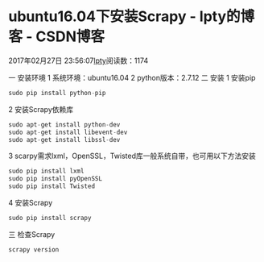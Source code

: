 
# ubuntu16.04下安装Scrapy - lpty的博客 - CSDN博客

2017年02月27日 23:56:07[lpty](https://me.csdn.net/sinat_33741547)阅读数：1174


一 安装环境
1 系统环境：ubuntu16.04
2 python版本：2.7.12
二 安装
1 安装pip

```python
sudo pip install python-pip
```
2 安装Scrapy依赖库
```python
sudo apt-get install python-dev
sudo apt-get install libevent-dev
sudo apt-get install libssl-dev
```
3 scarpy需求lxml，OpenSSL，Twisted库一般系统自带，也可用以下方法安装
```python
sudo pip install lxml
sudo pip install pyOpenSSL
sudo pip install Twisted
```
4 安装Scrapy
```python
sudo pip install scrapy
```
三 检查Scrapy
```python
scrapy version
```





